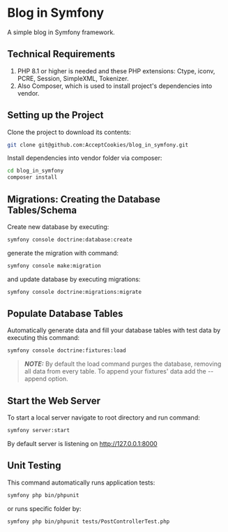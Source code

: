 # Blog in Symfony

A simple blog in Symfony framework.

## Technical Requirements

1. PHP 8.1 or higher is needed and these PHP extensions: Ctype, iconv, PCRE, Session, SimpleXML, Tokenizer.
2. Also Composer, which is used to install project's dependencies into vendor.

## Setting up the Project
Clone the project to download its contents: 

```bash
git clone git@github.com:AcceptCookies/blog_in_symfony.git
```

Install dependencies into vendor folder via composer:
```bash
cd blog_in_symfony
composer install
```

## Migrations: Creating the Database Tables/Schema
Create new database by executing:
```bash
symfony console doctrine:database:create
```
generate the migration with command:
```bash
symfony console make:migration
```
and update database by executing migrations:
```bash
symfony console doctrine:migrations:migrate
```

## Populate Database Tables

Automatically generate data and fill your database tables with test data by executing this command:

```bash
symfony console doctrine:fixtures:load
```
> **_NOTE:_** By default the load command purges the database, removing all data from every table. 
> To append your fixtures' data add the --append option.

## Start the Web Server

To start a local server navigate to root directory and run command:

```bash 
symfony server:start
```

By default server is listening on http://127.0.0.1:8000 

## Unit Testing

This command automatically runs application tests:

```bash
symfony php bin/phpunit
```

or runs specific folder by: 

```bash
symfony php bin/phpunit tests/PostControllerTest.php
```
